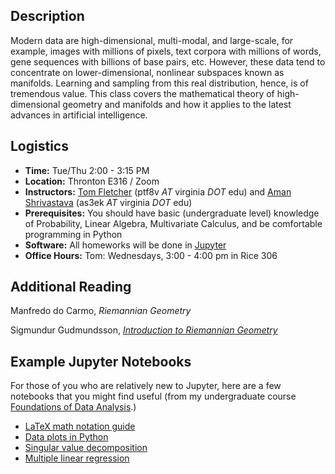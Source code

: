 ## Description

Modern data are high-dimensional, multi-modal, and large-scale, for example, images with millions of pixels, text corpora with millions of words, gene sequences with billions of base pairs, etc. However, these data tend to concentrate on lower-dimensional, nonlinear subspaces known as manifolds. Learning and sampling from this real distribution, hence, is of tremendous value. This class covers the mathematical theory of
high-dimensional geometry and manifolds and how it applies to the latest advances in artificial intelligence.

## Logistics

* **Time:** Tue/Thu 2:00 - 3:15 PM
* **Location:** Thronton E316 / Zoom
* **Instructors:** [Tom Fletcher](https://engineering.virginia.edu/faculty/tom-fletcher) (ptf8v *AT* virginia *DOT* edu) and [Aman Shrivastava](https://4m4n5.github.io/) (as3ek *AT* virginia *DOT* edu)
* **Prerequisites:** You should have basic (undergraduate level) knowledge of Probability, Linear Algebra, Multivariate Calculus, and be comfortable programming in Python
* **Software:** All homeworks will be done in [Jupyter](https://jupyter.org)
* **Office Hours:** Tom: Wednesdays, 3:00 - 4:00 pm in Rice 306

## Additional Reading

Manfredo do Carmo, *Riemannian Geometry*

Sigmundur Gudmundsson, [*Introduction to Riemannian Geometry*](http://www.matematik.lu.se/matematiklu/personal/sigma/Riemann.pdf)

## Example Jupyter Notebooks

For those of you who are relatively new to Jupyter, here are a few notebooks that you might find useful (from my undergraduate course [Foundations of Data Analysis](https://tomfletcher.github.io/FoDA/).)

* [LaTeX math notation guide](https://tomfletcher.github.io/FoDA/examples/MathNotationGuide.ipynb)
* [Data plots in Python](https://tomfletcher.github.io/FoDA/examples/SimpleDataPlots.ipynb)
* [Singular value decomposition](https://tomfletcher.github.io/FoDA/examples/SVD.ipynb)
* [Multiple linear regression](https://tomfletcher.github.io/FoDA/examples/MultipleLinearRegression.ipynb)
